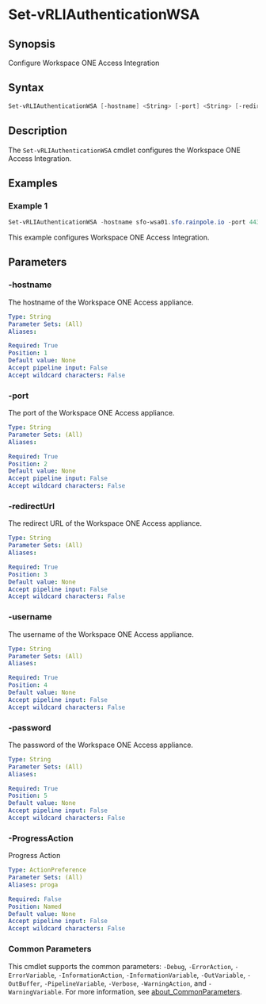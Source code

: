 # Set-vRLIAuthenticationWSA

## Synopsis

Configure Workspace ONE Access Integration

## Syntax

```powershell
Set-vRLIAuthenticationWSA [-hostname] <String> [-port] <String> [-redirectUrl] <String> [-username] <String> [-password] <String> [-ProgressAction <ActionPreference>] [<CommonParameters>]
```

## Description

The `Set-vRLIAuthenticationWSA` cmdlet configures the Workspace ONE Access Integration.

## Examples

### Example 1

```powershell
Set-vRLIAuthenticationWSA -hostname sfo-wsa01.sfo.rainpole.io -port 443 -redirectUrl sfo-vrli01.sfo.rainpole.io -username admin -password VMw@re1!
```

This example configures Workspace ONE Access Integration.

## Parameters

### -hostname

The hostname of the Workspace ONE Access appliance.

```yaml
Type: String
Parameter Sets: (All)
Aliases:

Required: True
Position: 1
Default value: None
Accept pipeline input: False
Accept wildcard characters: False
```

### -port

The port of the Workspace ONE Access appliance.

```yaml
Type: String
Parameter Sets: (All)
Aliases:

Required: True
Position: 2
Default value: None
Accept pipeline input: False
Accept wildcard characters: False
```

### -redirectUrl

The redirect URL of the Workspace ONE Access appliance.

```yaml
Type: String
Parameter Sets: (All)
Aliases:

Required: True
Position: 3
Default value: None
Accept pipeline input: False
Accept wildcard characters: False
```

### -username

The username of the Workspace ONE Access appliance.

```yaml
Type: String
Parameter Sets: (All)
Aliases:

Required: True
Position: 4
Default value: None
Accept pipeline input: False
Accept wildcard characters: False
```

### -password

The password of the Workspace ONE Access appliance.

```yaml
Type: String
Parameter Sets: (All)
Aliases:

Required: True
Position: 5
Default value: None
Accept pipeline input: False
Accept wildcard characters: False
```

### -ProgressAction

Progress Action

```yaml
Type: ActionPreference
Parameter Sets: (All)
Aliases: proga

Required: False
Position: Named
Default value: None
Accept pipeline input: False
Accept wildcard characters: False
```

### Common Parameters

This cmdlet supports the common parameters: `-Debug`, `-ErrorAction`, `-ErrorVariable`, `-InformationAction`, `-InformationVariable`, `-OutVariable`, `-OutBuffer`, `-PipelineVariable`, `-Verbose`, `-WarningAction`, and `-WarningVariable`. For more information, see [about_CommonParameters](http://go.microsoft.com/fwlink/?LinkID=113216).
